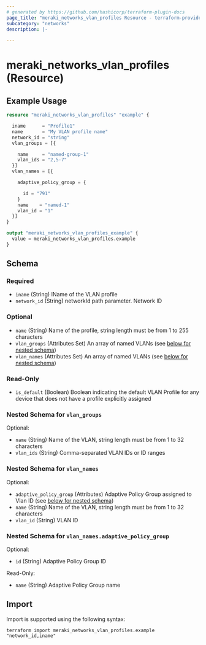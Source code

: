 ```yaml
---
# generated by https://github.com/hashicorp/terraform-plugin-docs
page_title: "meraki_networks_vlan_profiles Resource - terraform-provider-meraki"
subcategory: "networks"
description: |-
  
---
```


# meraki_networks_vlan_profiles (Resource)



## Example Usage

```terraform
resource "meraki_networks_vlan_profiles" "example" {

  iname      = "Profile1"
  name       = "My VLAN profile name"
  network_id = "string"
  vlan_groups = [{

    name     = "named-group-1"
    vlan_ids = "2,5-7"
  }]
  vlan_names = [{

    adaptive_policy_group = {

      id = "791"
    }
    name    = "named-1"
    vlan_id = "1"
  }]
}

output "meraki_networks_vlan_profiles_example" {
  value = meraki_networks_vlan_profiles.example
}
```

<!-- schema generated by tfplugindocs -->
## Schema

### Required

- `iname` (String) IName of the VLAN profile
- `network_id` (String) networkId path parameter. Network ID

### Optional

- `name` (String) Name of the profile, string length must be from 1 to 255 characters
- `vlan_groups` (Attributes Set) An array of named VLANs (see [below for nested schema](#nestedatt--vlan_groups))
- `vlan_names` (Attributes Set) An array of named VLANs (see [below for nested schema](#nestedatt--vlan_names))

### Read-Only

- `is_default` (Boolean) Boolean indicating the default VLAN Profile for any device that does not have a profile explicitly assigned

<a id="nestedatt--vlan_groups"></a>
### Nested Schema for `vlan_groups`

Optional:

- `name` (String) Name of the VLAN, string length must be from 1 to 32 characters
- `vlan_ids` (String) Comma-separated VLAN IDs or ID ranges


<a id="nestedatt--vlan_names"></a>
### Nested Schema for `vlan_names`

Optional:

- `adaptive_policy_group` (Attributes) Adaptive Policy Group assigned to Vlan ID (see [below for nested schema](#nestedatt--vlan_names--adaptive_policy_group))
- `name` (String) Name of the VLAN, string length must be from 1 to 32 characters
- `vlan_id` (String) VLAN ID

<a id="nestedatt--vlan_names--adaptive_policy_group"></a>
### Nested Schema for `vlan_names.adaptive_policy_group`

Optional:

- `id` (String) Adaptive Policy Group ID

Read-Only:

- `name` (String) Adaptive Policy Group name

## Import

Import is supported using the following syntax:

```shell
terraform import meraki_networks_vlan_profiles.example "network_id,iname"
```
